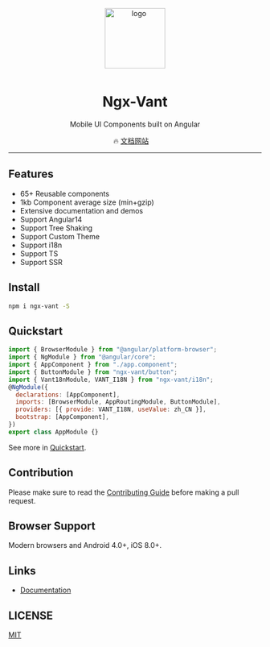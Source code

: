 <p align="center">
    <img alt="logo" src="https://img.yzcdn.cn/vant/logo.png" width="120" height="120" style="margin-bottom: 10px;">
</p>

<h1 align="center">Ngx-Vant</h1>

<p align="center">Mobile UI Components built on Angular</p>

<!-- <p align="center">
    <img src="https://img.shields.io/npm/v/vant.svg?style=flat-square" alt="npm version" />
    <img src="https://img.shields.io/github/workflow/status/youzan/vant/CI/dev?style=flat-square" alt="npm version" />
    <img src="https://img.shields.io/codecov/c/github/youzan/vant/dev.svg?style=flat-square&color=#4fc08d" alt="Coverage Status" />
    <img src="https://img.shields.io/npm/dm/vant.svg?style=flat-square&color=#4fc08d" alt="downloads" />
    <img src="https://img.shields.io/jsdelivr/npm/hm/vant?style=flat-square" alt="Jsdelivr Hits">
    <img src="https://img.badgesize.io/https://unpkg.com/vant/lib/vant.min.js?compression=gzip&style=flat-square&label=gzip%20size&color=#4fc08d" alt="Gzip Size" />
</p> -->

<p align="center">
  🔥 <a href="https://ngx-vant.github.io/ngx-vant">文档网站</a>
  &nbsp;
  &nbsp;
  
  <!-- 🚀 <a href="https://github.com/youzan/vant-weapp" target="_blank">小程序版</a> -->
</p>

---

## Features

- 65+ Reusable components
- 1kb Component average size (min+gzip)
- Extensive documentation and demos
- Support Angular14
- Support Tree Shaking
- Support Custom Theme
- Support i18n
- Support TS
- Support SSR

## Install

```bash
npm i ngx-vant -S
```

## Quickstart

```js
import { BrowserModule } from "@angular/platform-browser";
import { NgModule } from "@angular/core";
import { AppComponent } from "./app.component";
import { ButtonModule } from "ngx-vant/button";
import { Vant18nModule, VANT_I18N } from "ngx-vant/i18n";
@NgModule({
  declarations: [AppComponent],
  imports: [BrowserModule, AppRoutingModule, ButtonModule],
  providers: [{ provide: VANT_I18N, useValue: zh_CN }],
  bootstrap: [AppComponent],
})
export class AppModule {}
```

See more in [Quickstart](https://ngx-vant.github.io/ngx-vant/#/basic/quickstart).

## Contribution

Please make sure to read the [Contributing Guide](https://ngx-vant.github.io/ngx-vant/#/basic/contribution) before making a pull request.

## Browser Support

Modern browsers and Android 4.0+, iOS 8.0+.

## Links

- [Documentation](https://ngx-vant.github.io/ngx-vant)

## LICENSE

[MIT](https://en.wikipedia.org/wiki/MIT_License)

<!-- 发布：
1、npm run package  等一会儿，等所有等包生成完之后，再执行第二步
2、cd /dist/ngx-vant  执行 npm publish -->
